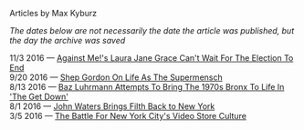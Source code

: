 Articles by Max Kyburz

*The dates below are not necessarily the date the article was published, but the day the archive was saved*

11/3 2016 — [Against Me!'s Laura Jane Grace Can't Wait For The Election To End](https://web.archive.org/web/20161103191816/http://gothamist.com/2016/11/03/against_mes_laura_jane_grace_cant_w.php)  
9/20 2016 — [Shep Gordon On Life As The Supermensch](https://web.archive.org/web/20160920022325/http://gothamist.com/2016/09/19/shep_gordon_supermensch_interview.php)  
8/13 2016 — [Baz Luhrmann Attempts To Bring The 1970s Bronx To Life In 'The Get Down' ](https://web.archive.org/web/20160813154206/http://gothamist.com/2016/08/12/the_get_down_review.php)  
8/1 2016 — [John Waters Brings Filth Back to New York](https://web.archive.org/web/20160801213928/http://gothamist.com/2016/08/01/john_waters_interview_2016.php)  
3/5 2016 — [The Battle For New York City's Video Store Culture](https://web.archive.org/web/20160305144757/http://gothamist.com/2016/03/04/nyc_video_stores.php)  
